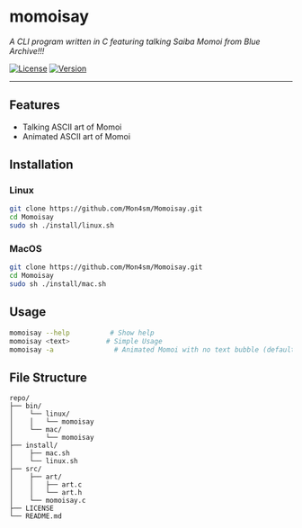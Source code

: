 # momoisay
*A CLI program written in C featuring talking Saiba Momoi from Blue Archive!!!*

[![License](https://img.shields.io/badge/license-GPL--3.0-blue)]()
[![Version](https://img.shields.io/badge/version-1.0.0-green)]()

---

## Features
- Talking ASCII art of Momoi
- Animated ASCII art of Momoi

## Installation

### Linux
```bash
git clone https://github.com/Mon4sm/Momoisay.git
cd Momoisay
sudo sh ./install/linux.sh
```
### MacOS
```bash
git clone https://github.com/Mon4sm/Momoisay.git
cd Momoisay
sudo sh ./install/mac.sh
```
## Usage
```bash
momoisay --help          # Show help
momoisay <text>         # Simple Usage
momoisay -a               # Animated Momoi with no text bubble (default version 1)
```

## File Structure
```
repo/
├── bin/ 
│    └── linux/
│    │   └── momoisay
│    └── mac/
│        └── momoisay
├── install/
│    ├── mac.sh
│    └── linux.sh
├── src/
│    ├── art/
│    │   ├── art.c
│    │   └── art.h
│    └── momoisay.c
├── LICENSE
└── README.md
```
